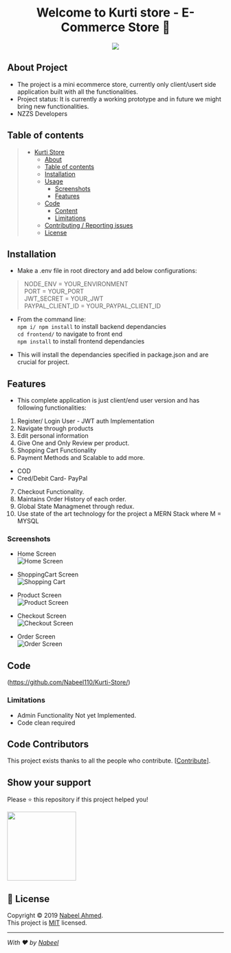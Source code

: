 <h1 align="center">Welcome to Kurti store - E-Commerce Store 👋</h1>
<p align="center">
  <img src="https://github.com/Nabeel110/Kurti-Store/blob/master/Images/Logo.JPG" />
</p>

## About Project

* The project is a mini ecommerce store, currently only client/usert side application built with all the functionalities.
* Project status: It is currently a working prototype and in future we might bring new functionalities.
* NZZS Developers

## Table of contents

> * [Kurti Store](https://github.com/Nabeel110/Kurti-Store)
>   * [About](#about--synopsis)
>   * [Table of contents](#table-of-contents)
>   * [Installation](#installation)
>   * [Usage](#usage)
>     * [Screenshots](#screenshots)
>     * [Features](#features)
>   * [Code](#code)
>     * [Content](#content)
>     * [Limitations](#limitations)
>   * [Contributing / Reporting issues](#contributing--reporting-issues)
>   * [License](#license)

## Installation
- Make a .env file in root directory and add below configurations:
> NODE_ENV = YOUR_ENVIRONMENT </br>
> PORT = YOUR_PORT </br>
> JWT_SECRET = YOUR_JWT </br>
> PAYPAL_CLIENT_ID = YOUR_PAYPAL_CLIENT_ID </br>

* From the command line: </br>
`npm i/ npm install` to install backend dependancies </br>
 `cd frontend/` to navigate to front end </br>
 `npm install` to install frontend dependancies </br>
 - This will install the dependancies specified in package.json and are crucial for project. 
 
## Features
- This complete application is just client/end user version and has following functionalities:</br>
1. Register/ Login User - JWT auth Implementation
2. Navigate through products
3. Edit personal information
4. Give One and Only Review per product.
5. Shopping Cart Functionality
6. Payment Methods and Scalable to add more.
 - COD
 - Cred/Debit Card- PayPal
7. Checkout Functionality.
8. Maintains Order History of each order.
9. Global State Managmenet through redux.
10. Use state of the art technology for the project a MERN Stack where M = MYSQL 

### Screenshots

- Home Screen</br>
![Home Screen](https://github.com/Nabeel110/Kurti-Store/blob/master/Images/HomeScreen.JPG) </br>

- ShoppingCart Screen</br>
![Shopping Cart](https://github.com/Nabeel110/Kurti-Store/blob/master/Images/ShoppingCartScreen.JPG) </br>

- Product Screen</br>
![Product Screen](https://github.com/Nabeel110/Kurti-Store/blob/master/Images/ProductScreen.JPG) </br>

- Checkout Screen</br>
![Checkout Screen](https://github.com/Nabeel110/Kurti-Store/blob/master/Images/CheckoutScreen.JPG) </br>

- Order Screen</br>
![Order Screen](https://github.com/Nabeel110/Kurti-Store/blob/master/Images/OrderScreen.JPG) </br>

## Code

(https://github.com/Nabeel110/Kurti-Store/)

### Limitations

- Admin Functionality Not yet Implemented.
- Code clean required


## Code Contributors

This project exists thanks to all the people who contribute. [[Contribute](CONTRIBUTING.md)].

## Show your support

Please ⭐️ this repository if this project helped you!

<a href="https://www.patreon.com/Nabeel110">
  <img src="https://c5.patreon.com/external/logo/become_a_patron_button@2x.png" width="160">
</a>

## 📝 License

Copyright © 2019 [Nabeel Ahmed](https://github.com/Nabeel110).<br />
This project is [MIT](https://github.com/Nabeel110/blob/master/LICENSE) licensed.

---

_With ❤️ by [Nabeel](https://github.com/Nabeel110)_

